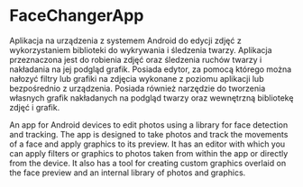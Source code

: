 # FaceChangerApp

Aplikacja na urządzenia z systemem Android do edycji zdjęć z wykorzystaniem biblioteki do wykrywania i śledzenia twarzy.
Aplikacja przeznaczona jest do robienia zdjęć oraz śledzenia ruchów twarzy i nakładania na jej podgląd grafik. 
Posiada edytor, za pomocą którego można nałozyć filtry lub grafiki na zdjęcia wykonane z poziomu aplikacji lub bezpośrednio z urządzenia.
Posiada również narzędzie do tworzenia własnych grafik nakładanych na podgląd twarzy oraz wewnętrzną bibliotekę zdjęć i grafik.

An app for Android devices to edit photos using a library for face detection and tracking. The app is designed to take photos and track the movements of a face and apply graphics to its preview. It has an editor with which you can apply filters or graphics to photos taken from within the app or directly from the device. It also has a tool for creating custom graphics overlaid on the face preview and an internal library of photos and graphics.
